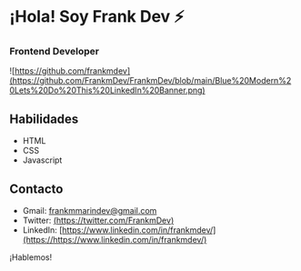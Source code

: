 # ¡Hola! Soy Frank Dev ⚡️

### Frontend Developer
![https://github.com/frankmdev](https://github.com/FrankmDev/FrankmDev/blob/main/Blue%20Modern%20Lets%20Do%20This%20LinkedIn%20Banner.png)

## Habilidades

- HTML
- CSS
- Javascript


## Contacto

- Gmail: [frankmmarindev@gmail.com](mailto:frankmmarindev@gmail.com)
- Twitter: [(https://twitter.com/FrankmDev)](https://https://twitter.com/FrankmDev)
- LinkedIn: [https://www.linkedin.com/in/frankmdev/](https://https://www.linkedin.com/in/frankmdev/)

¡Hablemos!



